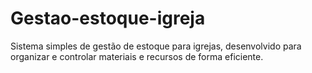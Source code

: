 # Gestao-estoque-igreja
Sistema simples de gestão de estoque para igrejas, desenvolvido para organizar e controlar materiais e recursos de forma eficiente.
